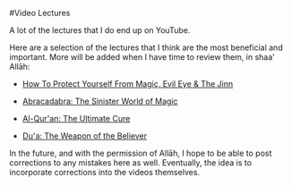 [title: Muhammad Tim Humble's Video Lectures - muhammadtim.com]:/
[menu: Videos]:/
[order: 4]:/

#Video Lectures

A lot of the lectures that I do end up on YouTube. 

Here are a selection of the lectures that I think are the most beneficial and important. More will be added when I have time to review them, in shaa' Allāh:

* [How To Protect Yourself From Magic, Evil Eye & The Jinn](http://youtu.be/-6J8me0RjYY)

* [Abracadabra: The Sinister World of Magic](http://youtu.be/an0BUey2eKM)

* [Al-Qur'an: The Ultimate Cure](http://youtu.be/p1zLqbVk9EE)

* [Du'a: The Weapon of the Believer](http://youtu.be/UYgBOpHtqzE)

In the future, and with the permission of Allāh, I hope to be able to post corrections to any mistakes here as well. Eventually, the idea is to incorporate corrections into the videos themselves.